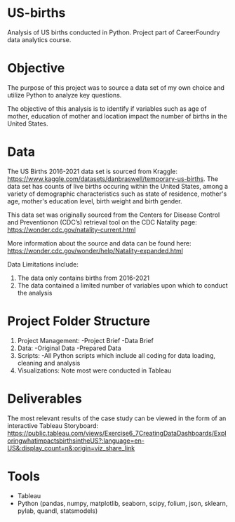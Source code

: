 # US-births
Analysis of US births conducted in Python. Project part of CareerFoundry data analytics course.
# Objective
The purpose of this project was to source a data set of my own choice and utilize Python to analyze key questions. 

The objective of this analysis is to identify if variables such as age of mother, education of mother and location impact the number of births in the United States.
# Data
The US Births 2016-2021 data set is sourced from Kraggle: https://www.kaggle.com/datasets/danbraswell/temporary-us-births. The data set has counts of live births occuring within the United States, among a variety of demographic characteristics such as state of residence, mother's age, mother's education level, birth weight and birth gender. 

This data set was originally sourced from the Centers for Disease Control and Preventionon (CDC’s) retrieval tool on the CDC Natality page: https://wonder.cdc.gov/natality-current.html

More information about the source and data can be found here: https://wonder.cdc.gov/wonder/help/Natality-expanded.html

Data Limitations include:
1. The data only contains births from 2016-2021
2. The data contained a limited number of variables upon which to conduct the analysis
# Project Folder Structure
1. Project Management:
     -Project Brief
     -Data Brief
2. Data:
     -Original Data
     -Prepared Data
3. Scripts:
     -All Python scripts which include all coding for data loading, cleaning and analysis
4. Visualizations: Note most were conducted in Tableau
# Deliverables
The most relevant results of the case study can be viewed in the form of an interactive Tableau Storyboard: https://public.tableau.com/views/Exercise6_7CreatingDataDashboards/ExploringwhatimpactsbirthsintheUS?:language=en-US&:display_count=n&:origin=viz_share_link
# Tools
- Tableau
- Python (pandas, numpy, matplotlib, seaborn, scipy, folium, json, sklearn, pylab, quandl, statsmodels)
  
